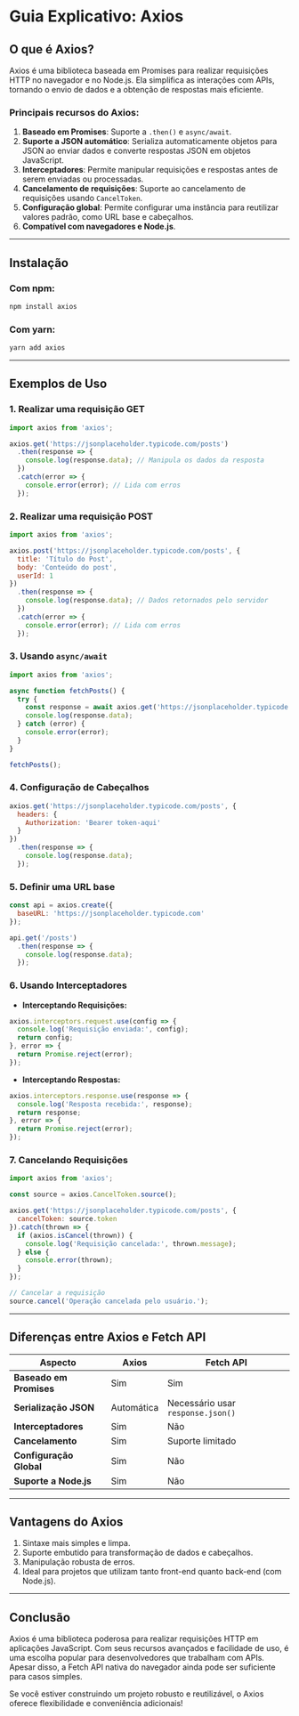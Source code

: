# Guia Explicativo: Axios

## **O que é Axios?**
Axios é uma biblioteca baseada em Promises para realizar requisições HTTP no navegador e no Node.js. Ela simplifica as interações com APIs, tornando o envio de dados e a obtenção de respostas mais eficiente.

### **Principais recursos do Axios:**
1. **Baseado em Promises**: Suporte a `.then()` e `async/await`.
2. **Suporte a JSON automático**: Serializa automaticamente objetos para JSON ao enviar dados e converte respostas JSON em objetos JavaScript.
3. **Interceptadores**: Permite manipular requisições e respostas antes de serem enviadas ou processadas.
4. **Cancelamento de requisições**: Suporte ao cancelamento de requisições usando `CancelToken`.
5. **Configuração global**: Permite configurar uma instância para reutilizar valores padrão, como URL base e cabeçalhos.
6. **Compatível com navegadores e Node.js**.

---

## **Instalação**
### Com npm:
```bash
npm install axios
```

### Com yarn:
```bash
yarn add axios
```

---

## **Exemplos de Uso**

### **1. Realizar uma requisição GET**
```javascript
import axios from 'axios';

axios.get('https://jsonplaceholder.typicode.com/posts')
  .then(response => {
    console.log(response.data); // Manipula os dados da resposta
  })
  .catch(error => {
    console.error(error); // Lida com erros
  });
```

### **2. Realizar uma requisição POST**
```javascript
import axios from 'axios';

axios.post('https://jsonplaceholder.typicode.com/posts', {
  title: 'Título do Post',
  body: 'Conteúdo do post',
  userId: 1
})
  .then(response => {
    console.log(response.data); // Dados retornados pelo servidor
  })
  .catch(error => {
    console.error(error); // Lida com erros
  });
```

### **3. Usando `async/await`**
```javascript
import axios from 'axios';

async function fetchPosts() {
  try {
    const response = await axios.get('https://jsonplaceholder.typicode.com/posts');
    console.log(response.data);
  } catch (error) {
    console.error(error);
  }
}

fetchPosts();
```

### **4. Configuração de Cabeçalhos**
```javascript
axios.get('https://jsonplaceholder.typicode.com/posts', {
  headers: {
    Authorization: 'Bearer token-aqui'
  }
})
  .then(response => {
    console.log(response.data);
  });
```

### **5. Definir uma URL base**
```javascript
const api = axios.create({
  baseURL: 'https://jsonplaceholder.typicode.com'
});

api.get('/posts')
  .then(response => {
    console.log(response.data);
  });
```

### **6. Usando Interceptadores**
- **Interceptando Requisições:**
```javascript
axios.interceptors.request.use(config => {
  console.log('Requisição enviada:', config);
  return config;
}, error => {
  return Promise.reject(error);
});
```

- **Interceptando Respostas:**
```javascript
axios.interceptors.response.use(response => {
  console.log('Resposta recebida:', response);
  return response;
}, error => {
  return Promise.reject(error);
});
```

### **7. Cancelando Requisições**
```javascript
import axios from 'axios';

const source = axios.CancelToken.source();

axios.get('https://jsonplaceholder.typicode.com/posts', {
  cancelToken: source.token
}).catch(thrown => {
  if (axios.isCancel(thrown)) {
    console.log('Requisição cancelada:', thrown.message);
  } else {
    console.error(thrown);
  }
});

// Cancelar a requisição
source.cancel('Operação cancelada pelo usuário.');
```

---

## **Diferenças entre Axios e Fetch API**
| Aspecto                | Axios                                   | Fetch API                            |
|------------------------|-----------------------------------------|--------------------------------------|
| **Baseado em Promises**| Sim                                    | Sim                                  |
| **Serialização JSON**  | Automática                             | Necessário usar `response.json()`    |
| **Interceptadores**    | Sim                                    | Não                                  |
| **Cancelamento**       | Sim                                    | Suporte limitado                    |
| **Configuração Global**| Sim                                    | Não                                  |
| **Suporte a Node.js**  | Sim                                    | Não                                  |

---

## **Vantagens do Axios**
1. Sintaxe mais simples e limpa.
2. Suporte embutido para transformação de dados e cabeçalhos.
3. Manipulação robusta de erros.
4. Ideal para projetos que utilizam tanto front-end quanto back-end (com Node.js).

---

## **Conclusão**
Axios é uma biblioteca poderosa para realizar requisições HTTP em aplicações JavaScript. Com seus recursos avançados e facilidade de uso, é uma escolha popular para desenvolvedores que trabalham com APIs. Apesar disso, a Fetch API nativa do navegador ainda pode ser suficiente para casos simples.

Se você estiver construindo um projeto robusto e reutilizável, o Axios oferece flexibilidade e conveniência adicionais!